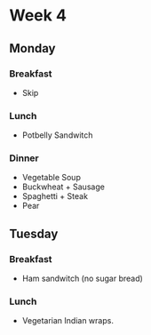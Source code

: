 # Week 4

## Monday

### Breakfast

- Skip

### Lunch

- Potbelly Sandwitch

### Dinner

- Vegetable Soup
- Buckwheat + Sausage
- Spaghetti + Steak
- Pear

## Tuesday

### Breakfast

- Ham sandwitch (no sugar bread)

### Lunch

- Vegetarian Indian wraps.
